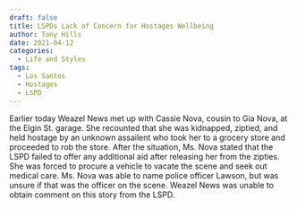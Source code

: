 ```yaml
---
draft: false
title: LSPDs Lack of Concern for Hostages Wellbeing
author: Tony Hills
date: 2021-04-12
categories:
  - Life and Styles
tags:
  - Los Santos
  - Hostages
  - LSPD
---
```


Earlier today Weazel News met up with Cassie Nova, cousin to Gia Nova, at the Elgin St. garage. She recounted that she was kidnapped, ziptied, and held hostage by an 
unknown assailent who took her to a grocery store and proceeded to rob the store. After the situation, Ms. Nova stated that the LSPD failed to offer any additional aid 
after releasing her from the zipties. She was forced to procure a vehicle to vacate the scene and seek out medical care. Ms. Nova was able to name police officer Lawson, 
but was unsure if that was the officer on the scene. Weazel News was unable to obtain comment on this story from the LSPD.
